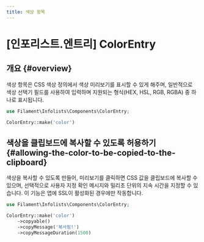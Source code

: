 ```yaml
---
title: 색상 항목
---
```

# [인포리스트.엔트리] ColorEntry

## 개요 {#overview}

색상 항목은 CSS 색상 정의에서 색상 미리보기를 표시할 수 있게 해주며, 일반적으로 색상 선택기 필드를 사용하여 입력하며 지원되는 형식(HEX, HSL, RGB, RGBA) 중 하나로 표시됩니다.

```php
use Filament\Infolists\Components\ColorEntry;

ColorEntry::make('color')
```

<AutoScreenshot name="infolists/entries/color/simple" alt="색상 항목" version="3.x" />

## 색상을 클립보드에 복사할 수 있도록 허용하기 {#allowing-the-color-to-be-copied-to-the-clipboard}

색상을 복사할 수 있도록 만들어, 미리보기를 클릭하면 CSS 값을 클립보드에 복사할 수 있으며, 선택적으로 사용자 지정 확인 메시지와 밀리초 단위의 지속 시간을 지정할 수 있습니다. 이 기능은 앱에 SSL이 활성화된 경우에만 작동합니다.

```php
use Filament\Infolists\Components\ColorEntry;

ColorEntry::make('color')
    ->copyable()
    ->copyMessage('복사됨!')
    ->copyMessageDuration(1500)
```

<AutoScreenshot name="infolists/entries/color/copyable" alt="복사 버튼이 있는 색상 항목" version="3.x" />